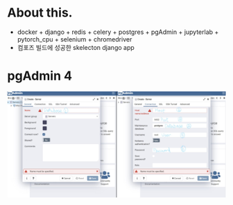 # About this.
- docker + django + redis + celery + postgres + pgAdmin + jupyterlab + pytorch_cpu + selenium + chromedriver
- 컴포즈 빌드에 성공한 skelecton django app 


# pgAdmin 4
![pgAdmin 서버연결](./pgAdmin.png)